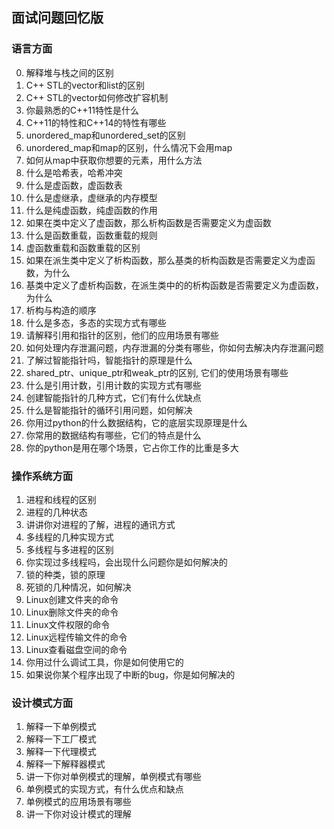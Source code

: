 ## 面试问题回忆版
### 语言方面
0. 解释堆与栈之间的区别
1. C++ STL的vector和list的区别
2. C++ STL的vector如何修改扩容机制
3. 你最熟悉的C++11特性是什么
4. C++11的特性和C++14的特性有哪些
5. unordered_map和unordered_set的区别
6. unordered_map和map的区别，什么情况下会用map
7. 如何从map中获取你想要的元素，用什么方法
8. 什么是哈希表，哈希冲突
9. 什么是虚函数，虚函数表
10. 什么是虚继承，虚继承的内存模型
11. 什么是纯虚函数，纯虚函数的作用
12. 如果在类中定义了虚函数，那么析构函数是否需要定义为虚函数
13. 什么是函数重载，函数重载的规则
14. 虚函数重载和函数重载的区别
15. 如果在派生类中定义了析构函数，那么基类的析构函数是否需要定义为虚函数，为什么
16. 基类中定义了虚析构函数，在派生类中的的析构函数是否需要定义为虚函数，为什么
17. 析构与构造的顺序
18. 什么是多态，多态的实现方式有哪些
19. 请解释引用和指针的区别，他们的应用场景有哪些
20. 如何处理内存泄漏问题，内存泄漏的分类有哪些，你如何去解决内存泄漏问题
21. 了解过智能指针吗，智能指针的原理是什么
22. shared_ptr、unique_ptr和weak_ptr的区别, 它们的使用场景有哪些
23. 什么是引用计数，引用计数的实现方式有哪些
24. 创建智能指针的几种方式，它们有什么优缺点
25. 什么是智能指针的循环引用问题，如何解决
26. 你用过python的什么数据结构，它的底层实现原理是什么
27. 你常用的数据结构有哪些，它们的特点是什么
28. 你的python是用在哪个场景，它占你工作的比重是多大

### 操作系统方面
1. 进程和线程的区别
2. 进程的几种状态
3. 讲讲你对进程的了解，进程的通讯方式
4. 多线程的几种实现方式
5. 多线程与多进程的区别
6. 你实现过多线程吗，会出现什么问题你是如何解决的
7. 锁的种类，锁的原理
8. 死锁的几种情况，如何解决
9. Linux创建文件夹的命令
10. Linux删除文件夹的命令
11. Linux文件权限的命令
12. Linux远程传输文件的命令
13. Linux查看磁盘空间的命令
14. 你用过什么调试工具，你是如何使用它的
15. 如果说你某个程序出现了中断的bug，你是如何解决的

### 设计模式方面
1. 解释一下单例模式
2. 解释一下工厂模式
3. 解释一下代理模式
4. 解释一下解释器模式
5. 讲一下你对单例模式的理解，单例模式有哪些
6. 单例模式的实现方式，有什么优点和缺点
7. 单例模式的应用场景有哪些
8. 讲一下你对设计模式的理解